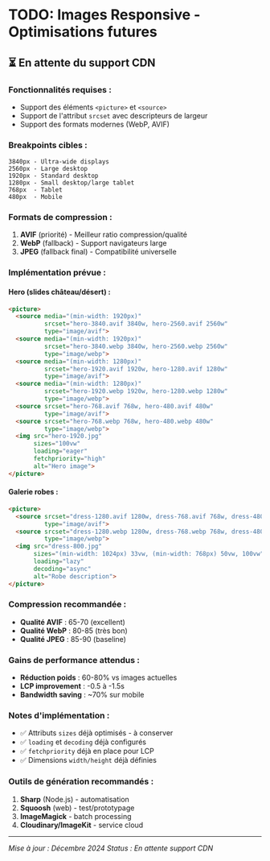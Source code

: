 # TODO: Images Responsive - Optimisations futures

## ⏳ En attente du support CDN

### Fonctionnalités requises :
- Support des éléments `<picture>` et `<source>`
- Support de l'attribut `srcset` avec descripteurs de largeur
- Support des formats modernes (WebP, AVIF)

### Breakpoints cibles :
```
3840px - Ultra-wide displays
2560px - Large desktop 
1920px - Standard desktop
1280px - Small desktop/large tablet
768px  - Tablet
480px  - Mobile
```

### Formats de compression :
1. **AVIF** (priorité) - Meilleur ratio compression/qualité
2. **WebP** (fallback) - Support navigateurs large
3. **JPEG** (fallback final) - Compatibilité universelle

### Implémentation prévue :

#### Hero (slides château/désert) :
```html
<picture>
  <source media="(min-width: 1920px)" 
          srcset="hero-3840.avif 3840w, hero-2560.avif 2560w" 
          type="image/avif">
  <source media="(min-width: 1920px)" 
          srcset="hero-3840.webp 3840w, hero-2560.webp 2560w" 
          type="image/webp">
  <source media="(min-width: 1280px)" 
          srcset="hero-1920.avif 1920w, hero-1280.avif 1280w" 
          type="image/avif">
  <source media="(min-width: 1280px)" 
          srcset="hero-1920.webp 1920w, hero-1280.webp 1280w" 
          type="image/webp">
  <source srcset="hero-768.avif 768w, hero-480.avif 480w" 
          type="image/avif">
  <source srcset="hero-768.webp 768w, hero-480.webp 480w" 
          type="image/webp">
  <img src="hero-1920.jpg" 
       sizes="100vw" 
       loading="eager" 
       fetchpriority="high"
       alt="Hero image">
</picture>
```

#### Galerie robes :
```html
<picture>
  <source srcset="dress-1280.avif 1280w, dress-768.avif 768w, dress-480.avif 480w" 
          type="image/avif">
  <source srcset="dress-1280.webp 1280w, dress-768.webp 768w, dress-480.webp 480w" 
          type="image/webp">
  <img src="dress-800.jpg" 
       sizes="(min-width: 1024px) 33vw, (min-width: 768px) 50vw, 100vw"
       loading="lazy"
       decoding="async"
       alt="Robe description">
</picture>
```

### Compression recommandée :
- **Qualité AVIF** : 65-70 (excellent)
- **Qualité WebP** : 80-85 (très bon)  
- **Qualité JPEG** : 85-90 (baseline)

### Gains de performance attendus :
- **Réduction poids** : 60-80% vs images actuelles
- **LCP improvement** : -0.5 à -1.5s
- **Bandwidth saving** : ~70% sur mobile

### Notes d'implémentation :
- ✅ Attributs `sizes` déjà optimisés - à conserver
- ✅ `loading` et `decoding` déjà configurés
- ✅ `fetchpriority` déjà en place pour LCP
- ✅ Dimensions `width/height` déjà définies

### Outils de génération recommandés :
1. **Sharp** (Node.js) - automatisation
2. **Squoosh** (web) - test/prototypage  
3. **ImageMagick** - batch processing
4. **Cloudinary/ImageKit** - service cloud

---
*Mise à jour : Décembre 2024*
*Status : En attente support CDN*